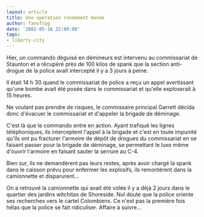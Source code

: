 ```yaml
---
layout: article
title: Une opération rondement menée
author: fanofrpg
date: '2002-05-16 22:00:00'
tags:
- liberty-city
---
```


Hier, un commando déguisé en démineurs est intervenu au commissariat de Staunton et a récupéré près de 100 kilos de spank que la section anti-drogue de la police avait intercepté il y a 3 jours à peine.

Il était 14 h 30 quand le commissariat de police a reçu un appel avertissant qu'une bombe avait été posée dans le commissariat et qu'elle exploserait à 15 heures.

Ne voulant pas prendre de risques, le commissaire principal Garrett décida donc d'évacuer le commissariat et d'appeler la brigade de déminage.

C'est là que le commando entre en action. Ayant trafiqué les lignes téléphoniques, ils interceptent l'appel à la brigade et c'est en toute impunité qu'ils ont pu fracturer l'armoire de dépôt de drogues du commissariat en se faisant passer pour la brigade de déminage, se permettant le luxe même d'ouvrir l'armoire en faisant sauter la serrure au C-4.

Bien sur, ils ne demandèrent pas leurs restes, après avoir chargé la spank dans le caisson prévu pour enfermer les explosifs, ils remontèrent dans la camionnette et disparurent…

On a retrouvé la camionnette qui avait été volée il y a déjà 2 jours dans le quartier des jardins witchitas de Shoreside. Nul doute que la police oriente ses recherches vers le cartel Colombiens. Ce n'est pas la première fois hélas que la police se fait ridiculiser. Affaire à suivre…

<!--kg-card-end: markdown-->
